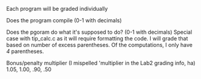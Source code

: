 Each program will be graded individually

Does the program compile (0-1 with decimals)  

Does the pgoram do what it's supposed to do? (0-1 with decimals)
 Special case with tip_calc.c as it will require formatting the code. I will grade that based on number of excess parentheses. Of the computations, I only have *4* parentheses.

Bonus/penalty multiplier (I mispelled 'multiplier in the Lab2 grading info, ha)  
1.05, 1.00, .90, .50

